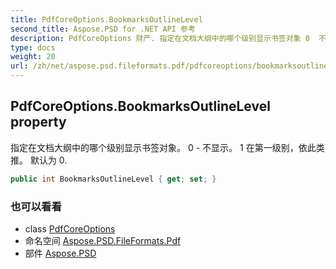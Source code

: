 ```yaml
---
title: PdfCoreOptions.BookmarksOutlineLevel
second_title: Aspose.PSD for .NET API 参考
description: PdfCoreOptions 财产. 指定在文档大纲中的哪个级别显示书签对象 0  不显示 1 在第一级别依此类推 默认为 0.
type: docs
weight: 20
url: /zh/net/aspose.psd.fileformats.pdf/pdfcoreoptions/bookmarksoutlinelevel/
---
```

## PdfCoreOptions.BookmarksOutlineLevel property

指定在文档大纲中的哪个级别显示书签对象。 0 - 不显示。 1 在第一级别，依此类推。 默认为 0.

```csharp
public int BookmarksOutlineLevel { get; set; }
```

### 也可以看看

* class [PdfCoreOptions](../)
* 命名空间 [Aspose.PSD.FileFormats.Pdf](../../pdfcoreoptions/)
* 部件 [Aspose.PSD](../../../)


